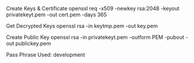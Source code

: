 Create Keys & Certificate
openssl req -x509 -newkey rsa:2048 -keyout privatekeyt.pem -out cert.pem -days 365

Get Decrypted Keys
openssl rsa -in keytmp.pem -out key.pem

Create Public Key
openssl rsa -in privatekeyt.pem -outform PEM -pubout -out publickey.pem


Pass Phrase Used: development
